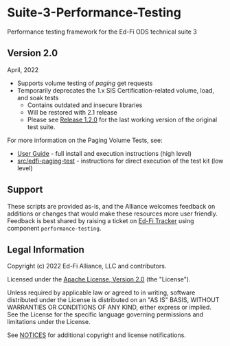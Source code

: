 # Suite-3-Performance-Testing

Performance testing framework for the Ed-Fi ODS technical suite 3

## Version 2.0

April, 2022

* Supports volume testing of _paging_ get requests
* Temporarily deprecates the 1.x SIS Certification-related volume, load, and soak tests
  * Contains outdated and insecure libraries
  * Will be restored with 2.1 release
  * Please see [Release
    1.2.0](https://github.com/Ed-Fi-Exchange-OSS/Suite-3-Performance-Testing/tree/1.2.0)
    for the last working version of the original test suite.

For more information on the Paging Volume Tests, see:

* [User Guide](docs/user-guide.md) - full install and execution instructions (high
  level)
* [src/edfi-paging-test](src/edfi-paging-test/README.md) - instructions for direct
  execution of the test kit (low level)

## Support

These scripts are provided as-is, and the Alliance welcomes feedback on
additions or changes that would make these resources more user friendly.
Feedback is best shared by raising a ticket on [Ed-Fi
Tracker](https://tracker.ed-fi.org/) using component `performance-testing`.

## Legal Information

Copyright (c) 2022 Ed-Fi Alliance, LLC and contributors.

Licensed under the [Apache License, Version 2.0](LICENSE) (the "License").

Unless required by applicable law or agreed to in writing, software
distributed under the License is distributed on an "AS IS" BASIS,
WITHOUT WARRANTIES OR CONDITIONS OF ANY KIND, either express or implied.
See the License for the specific language governing permissions and
limitations under the License.

See [NOTICES](NOTICES.md) for additional copyright and license notifications.
